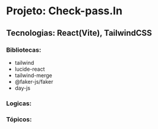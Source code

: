 # Projeto: Check-pass.In

## Tecnologias: React(Vite), TailwindCSS

### Bibliotecas:

- tailwind
- lucide-react
- tailwind-merge
- @faker-js/faker
- day-js

### Logicas:

### Tópicos:
